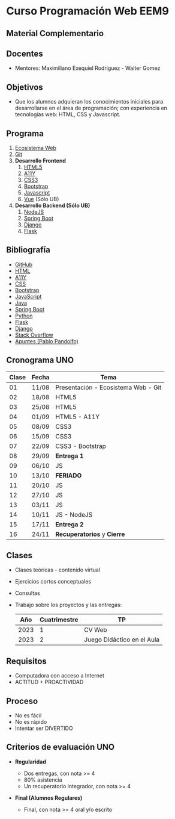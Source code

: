 # Curso Programación Web EEM9
## Material Complementario

## Docentes

* Mentores: Maximiliano Exequiel Rodriguez - Walter Gomez

## Objetivos

* Que los alumnos adquieran los conocimientos iniciales para desarrollarse en el área de programación; con experiencia en tecnologías web: HTML, CSS y Javascript.



## Programa

1. [Ecosistema Web](doc/intro.md)
1. [Git](doc/git.md)
1. **Desarrollo Frontend**
     1. [HTML5](doc/html5.md)
     1. [A11Y](https://github.com/ppandomail/a11y)
     1. [CSS3](doc/css3.md)
     1. [Bootstrap](doc/bootstrap.md)
     1. [Javascript](doc/js.md)
     1. [Vue](doc/vue.md) (Sólo UB)
1. **Desarrollo Backend (Sólo UB)**
     1. [NodeJS](doc/nodejs.md)
     1. [Spring Boot](doc/spring-boot.md)
     1. [Django](doc/django.md)
     1. [Flask](doc/flask.md)

## Bibliografía

* [GitHub](https://docs.github.com/en/get-started/quickstart/hello-world)
* [HTML](https://developer.mozilla.org/es/docs/Web/HTML)
* [A11Y](https://www.w3.org/WAI/)
* [CSS](https://developer.mozilla.org/es/docs/Web/CSS)
* [Bootstrap](https://getbootstrap.com)
* [JavaScript](https://developer.mozilla.org/es/docs/Web/JavaScript/Reference)
* [Java](https://docs.oracle.com/javaee/7/index.html)
* [Spring Boot](https://spring.io/projects/spring-boot)
* [Python](https://www.python.org)
* [Flask](https://flask-es.readthedocs.io)
* [Django](https://www.djangoproject.com)
* [Stack Overflow](https://es.stackoverflow.com)
* [Apuntes (Pablo Pandolfo)](doc/)

## Cronograma UNO

| **Clase** | **Fecha** | **Tema** |
| -- | -- | -- |
| 01 | 11/08 | Presentación - Ecosistema Web - Git |
| 02 | 18/08 | HTML5 |
| 03 | 25/08 | HTML5 |
| 04 | 01/09 | HTML5 - A11Y |
| 05 | 08/09 | CSS3 |
| 06 | 15/09 | CSS3 |
| 07 | 22/09 | CSS3 - Bootstrap |
| 08 | 29/09 | **Entrega 1** |
| 09 | 06/10 | JS |
| 10 | 13/10 | **FERIADO** |
| 11 | 20/10 | JS |
| 12 | 27/10 | JS |
| 13 | 03/11 | JS |
| 14 | 10/11 | JS - NodeJS |
| 15 | 17/11 | **Entrega 2** |
| 16 | 24/11 | **Recuperatorios** y **Cierre** |

## Clases

* Clases teóricas - contenido virtual
* Ejercicios cortos conceptuales
* Consultas
* Trabajo sobre los proyectos y las entregas:

  | Año | Cuatrimestre | TP |
  | -- | -- | -- |
  | 2023 | 1 | CV Web |
  | 2023 | 2 | Juego Didáctico en el Aula |

## Requisitos

* Computadora con acceso a Internet
* ACTITUD + PROACTIVIDAD

## Proceso

* No es fácil
* No es rápido
* Intentar ser DIVERTIDO

## Criterios de evaluación UNO

* **Regularidad**
  * Dos entregas, con nota >= 4
  * 80% asistencia
  * Un recuperatorio integrador, con nota >= 4

* **Final (Alumnos Regulares)**
  * Final, con nota >= 4 oral y/o escrito
